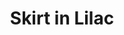 ---
title: Skirt in Lilac
price: 5,000

description: The skater skirt with elastic waist, which can also be worn lower on hips. The waist is made of fabric, and the rest is made of jersey, so the two parts are contrast in texture while close in color. There are two comfy pockets in the side seams.

composition: 60% viscose, 40% polyester
sizes: Available in two sizes (S, M)
---